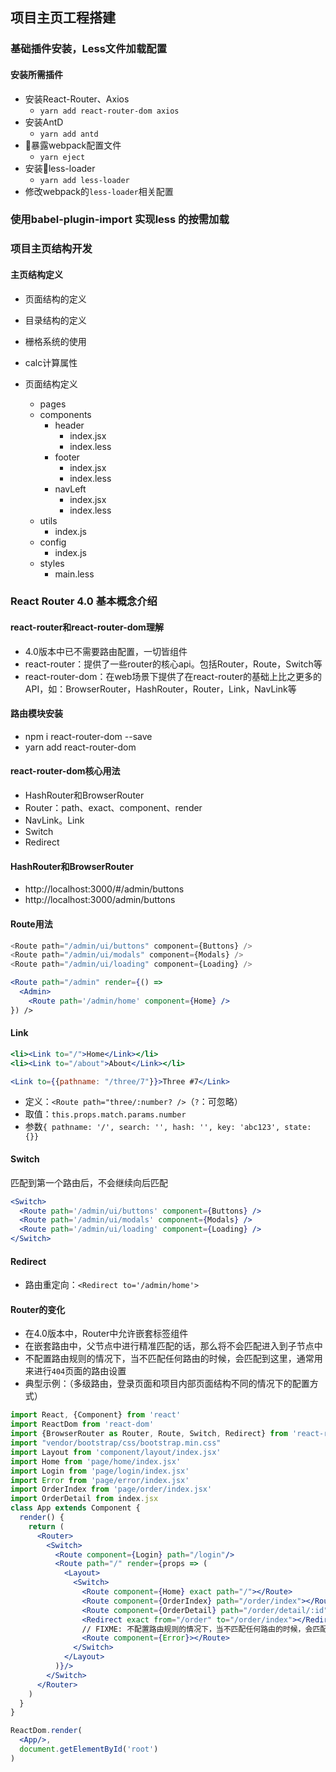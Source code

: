 ## 项目主页工程搭建

### 基础插件安装，Less文件加载配置
#### 安装所需插件
- 安装React-Router、Axios
  - `yarn add react-router-dom axios`
- 安装AntD
  - `yarn add antd`
- 暴露webpack配置文件
  - `yarn eject`
- 安装less-loader
  - `yarn add less-loader`
- 修改webpack的`less-loader`相关配置

### 使用babel-plugin-import 实现less 的按需加载

### 项目主页结构开发
#### 主页结构定义
- 页面结构的定义
- 目录结构的定义
- 栅格系统的使用
- calc计算属性

- 页面结构定义
  - pages
  - components
    - header
      - index.jsx
      - index.less
    - footer
      - index.jsx
      - index.less
    - navLeft
      - index.jsx
      - index.less
  - utils
    - index.js
  - config
    - index.js
  - styles
    - main.less
 
### React Router 4.0 基本概念介绍
#### react-router和react-router-dom理解
- 4.0版本中已不需要路由配置，一切皆组件
- react-router：提供了一些router的核心api。包括Router，Route，Switch等
- react-router-dom：在web场景下提供了在react-router的基础上比之更多的API，如：BrowserRouter，HashRouter，Router，Link，NavLink等

#### 路由模块安装
- npm i react-router-dom --save
- yarn add react-router-dom

#### react-router-dom核心用法
- HashRouter和BrowserRouter
- Router：path、exact、component、render
- NavLink。Link
- Switch
- Redirect

#### HashRouter和BrowserRouter
- http://localhost:3000/#/admin/buttons
- http://localhost:3000/admin/buttons

#### Route用法
```javascript
<Route path="/admin/ui/buttons" component={Buttons} />
<Route path="/admin/ui/modals" component={Modals} /> 
<Route path="/admin/ui/loading" component={Loading} /> 
```

```jsx harmony
<Route path="/admin" render={() => 
  <Admin>
    <Route path='/admin/home' component={Home} />
}) />
```

#### Link
```jsx harmony
<li><Link to="/">Home</Link></li>
<li><Link to="/about">About</Link></li>
```
```jsx harmony
<Link to={{pathname: "/three/7"}}>Three #7</Link>
```
- 定义：`<Route path="three/:number? />`（`?`：可忽略）
- 取值：`this.props.match.params.number`
- 参数`{ pathname: '/', search: '', hash: '', key: 'abc123', state: {}}`

#### Switch 
匹配到第一个路由后，不会继续向后匹配
```jsx harmony
<Switch>
  <Route path='/admin/ui/buttons' component={Buttons} />
  <Route path='/admin/ui/modals' component={Modals} />
  <Route path='/admin/ui/loading' component={Loading} />
</Switch>
```

#### Redirect
- 路由重定向：`<Redirect to='/admin/home'>`

#### Router的变化
- 在4.0版本中，Router中允许嵌套标签组件
- 在嵌套路由中，父节点中进行精准匹配的话，那么将不会匹配进入到子节点中 
- 不配置路由规则的情况下，当不匹配任何路由的时候，会匹配到这里，通常用来进行`404`页面的路由设置
- 典型示例：（多级路由，登录页面和项目内部页面结构不同的情况下的配置方式）
```jsx harmony
import React, {Component} from 'react'
import ReactDom from 'react-dom'
import {BrowserRouter as Router, Route, Switch, Redirect} from 'react-router-dom'
import "vendor/bootstrap/css/bootstrap.min.css"
import Layout from 'component/layout/index.jsx'
import Home from 'page/home/index.jsx'
import Login from 'page/login/index.jsx'
import Error from 'page/error/index.jsx'
import OrderIndex from 'page/order/index.jsx'
import OrderDetail from index.jsx
class App extends Component {
  render() {
    return (
      <Router>
        <Switch>
          <Route component={Login} path="/login"/>
          <Route path="/" render={props => (
            <Layout>
              <Switch>
                <Route component={Home} exact path="/"></Route>
                <Route component={OrderIndex} path="/order/index"></Route>
                <Route component={OrderDetail} path="/order/detail/:id"></Route>
                <Redirect exact from="/order" to="/order/index"></Redirect>
                // FIXME: 不配置路由规则的情况下，当不匹配任何路由的时候，会匹配到这里，通常用来进行`404`页面的路由设置
                <Route component={Error}></Route>
              </Switch>
            </Layout> 
          )}/>
        </Switch>
      </Router>
    )
  }
}

ReactDom.render(
  <App/>,
  document.getElementById('root')
)
```

